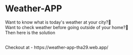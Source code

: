 # Weather-APP
Want to know what is today's weather at your city?🧐<br>
Want to check weather before going outside of your home?🧐<br>
Then here is the solution

<br>
Checkout at - https://weather-app-tha29.web.app/
